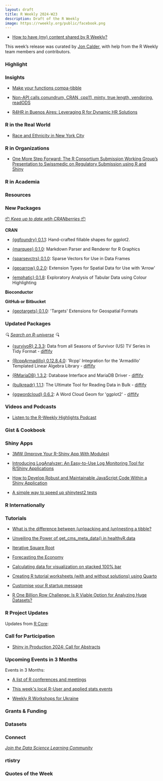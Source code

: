 ```yaml
---
layout: draft
title: R Weekly 2024-W23
description: Draft of the R Weekly
image: https://rweekly.org/public/facebook.png
---
```



+ [How to have (my) content shared by R Weekly?](https://github.com/rweekly/rweekly.org#how-to-have-my-content-shared-by-r-weekly)

This week’s release was curated by [Jon Calder](https://fosstodon.org/@jonmcalder), with help from the R Weekly team members and contributors.

### Highlight



### Insights

+ [Make your functions compa-tibble](https://hugogruson.fr/posts/compa-tibble/)

+ [Non-API calls conundrum, CRAN, cpp11, minty, true length, vendoring, readODS](https://chainsawriot.com/postmannheim/2024/05/26/readods230.html)

+ [R4HR in Buenos Aires: Leveraging R for Dynamic HR Solutions](https://www.r-consortium.org/blog/2024/05/30/r4hr-in-buenos-aires-leveraging-r-for-dynamic-hr-solutions)

### R in the Real World

+ [Race and Ethnicity in New York City](https://kieranhealy.org/blog/archives/2024/05/29/race-and-ethnicity-in-new-york-city/)

### R in Organizations

+ [One More Step Forward: The R Consortium Submission Working Group’s Presentation to Swissmedic on Regulatory Submission using R and Shiny](https://www.r-consortium.org/blog/2024/05/29/one-more-step-forward-the-r-consortium-submission-working-groups-presentation-to-swissmedic-on-regulatory-submission-using-r-and-shiny)

### R in Academia



### Resources



### New Packages

<!-- <p class="added-hostname"><a href="https://rweekly.org/live" target="_blank" class="externalLink">📦 <i>Go Live for More New Pkgs</i> 📦</a></p> --> 
<p class="added-hostname"><a href="https://dirk.eddelbuettel.com/cranberries/cran/new/" target="_blank" class="externalLink">📦 <i>Keep up to date wtih CRANberries</i> 📦</a></p>

**CRAN**

+ [{ggfoundry} 0.1.1](https://cgoo4.github.io/ggfoundry/articles/example_uses.html): Hand-crafted fillable shapes for ggplot2.

+ [{marquee} 0.1.0](https://www.tidyverse.org/blog/2024/05/marquee-0-1-0/): Markdown Parser and Renderer for R Graphics

+ [{sparsevctrs} 0.1.0](https://cran.r-project.org/package=sparsevctrs): Sparse Vectors for Use in Data Frames

+ [{geoarrow} 0.2.0](https://cran.r-project.org/package=geoarrow): Extension Types for Spatial Data for Use with 'Arrow'

+ [{emphatic} 0.1.8](https://cran.r-project.org/package=emphatic): Exploratory Analysis of Tabular Data using Colour Highlighting

**Bioconductor**



**GitHub or Bitbucket**

+ [{geotargets} 0.1.0](https://www.njtierney.com/post/2024/05/27/geotargets-0-1-0/): 'Targets' Extensions for Geospatial Formats

### Updated Packages

<i>🔍 [Search on R-universe](https://r-universe.dev/search/) 🔍</i>

+ [{survivoR} 2.3.3](http://gradientdescending.com/survivor-2-3-3-is-now-available/): Data from all Seasons of Survivor (US) TV Series in Tidy Format - [diffify](https://diffify.com/R/survivoR)

+ [{RcppArmadillo} 0.12.8.4.0](http://dirk.eddelbuettel.com/blog/2024/05/31#rcpparmadillo_0.12.8.4.0): 'Rcpp' Integration for the 'Armadillo' Templated Linear Algebra
Library - [diffify](https://diffify.com/R/RcppArmadillo)

+ [{RMariaDB} 1.3.2](https://cran.r-project.org/package=RMariaDB): Database Interface and MariaDB Driver - [diffify](https://diffify.com/R/RMariaDB)

+ [{bulkreadr} 1.1.1](https://cran.r-project.org/package=bulkreadr): The Ultimate Tool for Reading Data in Bulk - [diffify](https://diffify.com/R/bulkreadr)

+ [{ggwordcloud} 0.6.2](https://cran.r-project.org/package=ggwordcloud): A Word Cloud Geom for 'ggplot2' - [diffify](https://diffify.com/R/ggwordcloud)

### Videos and Podcasts

+ [Listen to the R-Weekly Highlights Podcast](https://serve.podhome.fm/r-weekly-highlights)


### Gist & Cookbook



### Shiny Apps

+ [3MW (Improve Your R-Shiny App With Modules)](https://3mw.albert-rapp.de/p/shiny-modules)

+ [Introducing LogAnalyzer: An Easy-to-Use Log Monitoring Tool for R/Shiny Applications](https://www.appsilon.com/post/introducing-loganalyzer)

+ [How to Develop Robust and Maintainable JavaScript Code Within a Shiny Application](https://www.appsilon.com/post/javascript-development-in-r-shiny)

+ [A simple way to speed up shinytest2 tests](https://jakubsob.github.io/blog/optimizing-shinytest2-tests/)

### R Internationally



### Tutorials

+ [What is the difference between (un)packing and (un)nesting a tibble?](https://rdiscovery.netlify.app/posts/2024-05-30_pack-nest/)

+ [Unveiling the Power of get_cms_meta_data() in healthyR.data](https://www.spsanderson.com/steveondata/posts/2024-05-28/)

+ [Iterative Square Root](https://jcarroll.com.au/2024/05/29/iterative-square-root/)

+ [Forecasting the Economy](https://thierrymoudiki.github.io/blog/2024/05/27/r/nnetsauce-MTS-R)

+ [Calculating data for visualization on stacked 100% bar](https://tomaztsql.wordpress.com/2024/05/30/calculating-data-for-visualization-on-stacked-100-bar/)

+ [Creating R tutorial worksheets (with and without solutions) using Quarto](https://nrennie.rbind.io/blog/r-tutorial-worksheets-quarto/)

+ [Customise your R startup message](https://drmowinckels.io/blog/2024/rproject/)

+ [R One Billion Row Challenge: Is R Viable Option for Analyzing Huge Datasets?](https://www.appsilon.com/post/r-one-billion-row-challenge)

<!--<div class="post-more-begin></div><div class="post-more-end"></div>-->

### R Project Updates

Updates from [R Core](http://developer.r-project.org/blosxom.cgi/R-devel/NEWS):

### Call for Participation

+ [Shiny in Production 2024: Call for Abstracts](https://www.jumpingrivers.com/blog/shiny-in-production-2024-r-events-call-for-abstracts/)

### Upcoming Events in 3 Months

Events in 3 Months:


+ [A list of R conferences and meetings](https://jumpingrivers.github.io/meetingsR/events.html)

+ [This week's local R-User and applied stats events](https://community.rstudio.com/c/irl)

+ [Weekly R Workshops for Ukraine](https://sites.google.com/view/dariia-mykhailyshyna/main/r-workshops-for-ukraine)

### Grants & Funding


### Datasets


### Connect

<i>[Join the Data Science Learning Community](https://DSLC.io/)</i>

### rtistry


### Quotes of the Week
